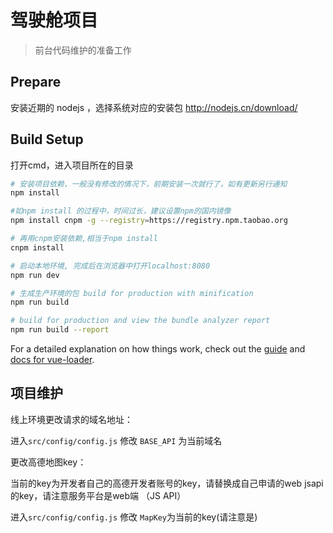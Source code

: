# 驾驶舱项目

> 前台代码维护的准备工作

## Prepare

安装近期的 nodejs ，选择系统对应的安装包  <http://nodejs.cn/download/>

## Build Setup

打开cmd，进入项目所在的目录

``` bash
# 安装项目依赖，一般没有修改的情况下，前期安装一次就行了，如有更新另行通知
npm install

#如npm install 的过程中，时间过长，建议设置npm的国内镜像
npm install cnpm -g --registry=https://registry.npm.taobao.org

# 再用cnpm安装依赖,相当于npm install
cnpm install

# 启动本地环境, 完成后在浏览器中打开localhost:8080
npm run dev

# 生成生产环境的包 build for production with minification
npm run build

# build for production and view the bundle analyzer report
npm run build --report
```

For a detailed explanation on how things work, check out the [guide](http://vuejs-templates.github.io/webpack/) and [docs for vue-loader](http://vuejs.github.io/vue-loader).



## 项目维护

线上环境更改请求的域名地址：

进入`src/config/config.js` 修改 `BASE_API` 为当前域名



更改高德地图key：

当前的key为开发者自己的高德开发者账号的key，请替换成自己申请的web jsapi的key，请注意服务平台是web端 （JS API）

进入`src/config/config.js` 修改 `MapKey`为当前的key(请注意是)